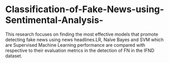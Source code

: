 # Classification-of-Fake-News-using-Sentimental-Analysis-
This research focuses on finding the most effective models that promote detecting fake news using news headlines.LR, Naïve Bayes and SVM which are Supervised Machine Learning performance are compared with respective to their evaluation metrics in the detection of FN in the IFND dataset. 
